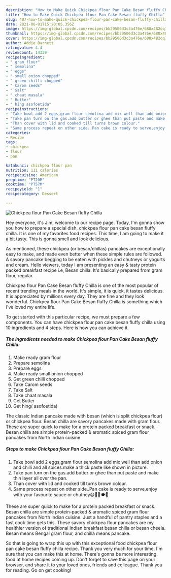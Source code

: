 ```yaml
---
description: "How to Make Quick Chickpea flour Pan Cake Besan fluffy Chilla"
title: "How to Make Quick Chickpea flour Pan Cake Besan fluffy Chilla"
slug: 407-how-to-make-quick-chickpea-flour-pan-cake-besan-fluffy-chilla
date: 2021-06-01T15:20:05.356Z
image: https://img-global.cpcdn.com/recipes/bb29506d3c3a476e/680x482cq70/chickpea-flour-pan-cake-besan-fluffy-chilla-recipe-main-photo.jpg
thumbnail: https://img-global.cpcdn.com/recipes/bb29506d3c3a476e/680x482cq70/chickpea-flour-pan-cake-besan-fluffy-chilla-recipe-main-photo.jpg
cover: https://img-global.cpcdn.com/recipes/bb29506d3c3a476e/680x482cq70/chickpea-flour-pan-cake-besan-fluffy-chilla-recipe-main-photo.jpg
author: Addie Barnett
ratingvalue: 4.4
reviewcount: 14339
recipeingredient:
- " gram flour"
- " semolina"
- " eggs"
- " small onion chopped"
- " green chilli chopped"
- " Carom seeds"
- " Salt"
- " chaat masala"
- " Butter"
- " hing asofoetida"
recipeinstructions:
- "Take bowl add 2 eggs,gram flour semolina add mix well than add onion and chilli and all spices.make a thick paste like shown in picture."
- "Take pan turn on the gas.add butter or ghee than put paste and make thin layer all over the pan."
- "Than cover with lid and cooked till turns brown colour."
- "Same process repeat on other side..Pan cake is ready to serve,enjoy with your favourite sauce or chutney😋👩‍🍳🍽️🍮"
categories:
- Recipe
tags:
- chickpea
- flour
- pan

katakunci: chickpea flour pan 
nutrition: 111 calories
recipecuisine: American
preptime: "PT20M"
cooktime: "PT57M"
recipeyield: "1"
recipecategory: Dessert

---
```



![Chickpea flour Pan Cake Besan fluffy Chilla](https://img-global.cpcdn.com/recipes/bb29506d3c3a476e/680x482cq70/chickpea-flour-pan-cake-besan-fluffy-chilla-recipe-main-photo.jpg)

Hey everyone, it's Jim, welcome to our recipe page. Today, I'm gonna show you how to prepare a special dish, chickpea flour pan cake besan fluffy chilla. It is one of my favorites food recipes. This time, I am going to make it a bit tasty. This is gonna smell and look delicious.

As mentioned, these chickpea (or besan/chillas) pancakes are exceptionally easy to make, and made even better when these simple rules are followed. A savory pancake begging to be eaten with pickles and chutneys or yogurts and cream. Hello viewers, today I am presenting an easy &amp; tasty protein packed breakfast recipe i.e, Besan chilla. It&#39;s basically prepared from gram flour, regular.

Chickpea flour Pan Cake Besan fluffy Chilla is one of the most popular of recent trending meals in the world. It's simple, it is quick, it tastes delicious. It is appreciated by millions every day. They are fine and they look wonderful. Chickpea flour Pan Cake Besan fluffy Chilla is something which I've loved my entire life.


To get started with this particular recipe, we must prepare a few components. You can have chickpea flour pan cake besan fluffy chilla using 10 ingredients and 4 steps. Here is how you can achieve it.

<!--inarticleads1-->

##### The ingredients needed to make Chickpea flour Pan Cake Besan fluffy Chilla:

1. Make ready  gram flour
1. Prepare  semolina
1. Prepare  eggs
1. Make ready  small onion chopped
1. Get  green chilli chopped
1. Take  Carom seeds
1. Take  Salt
1. Take  chaat masala
1. Get  Butter
1. Get  hing( asofoetida)


The classic Indian pancake made with besan (which is split chickpea flour) or chickpea flour. Besan chilla are savory pancakes made with gram flour. These are super quick to make for a protein packed breakfast or snack. Besan chilla are simple protein-packed &amp; aromatic spiced gram flour pancakes from North Indian cuisine. 

<!--inarticleads2-->

##### Steps to make Chickpea flour Pan Cake Besan fluffy Chilla:

1. Take bowl add 2 eggs,gram flour semolina add mix well than add onion and chilli and all spices.make a thick paste like shown in picture.
1. Take pan turn on the gas.add butter or ghee than put paste and make thin layer all over the pan.
1. Than cover with lid and cooked till turns brown colour.
1. Same process repeat on other side..Pan cake is ready to serve,enjoy with your favourite sauce or chutney😋👩‍🍳🍽️🍮


These are super quick to make for a protein packed breakfast or snack. Besan chilla are simple protein-packed &amp; aromatic spiced gram flour pancakes from North Indian cuisine. Just a handful of pantry staples and a fast cook time gets this. These savory chickpea flour pancakes are my healthier version of traditional Indian breakfast besan chilla or besan cheela. Besan means Bengal gram flour, and chilla means pancake. 

So that is going to wrap this up with this exceptional food chickpea flour pan cake besan fluffy chilla recipe. Thank you very much for your time. I'm sure that you can make this at home. There's gonna be more interesting food at home recipes coming up. Don't forget to save this page on your browser, and share it to your loved ones, friends and colleague. Thank you for reading. Go on get cooking!
